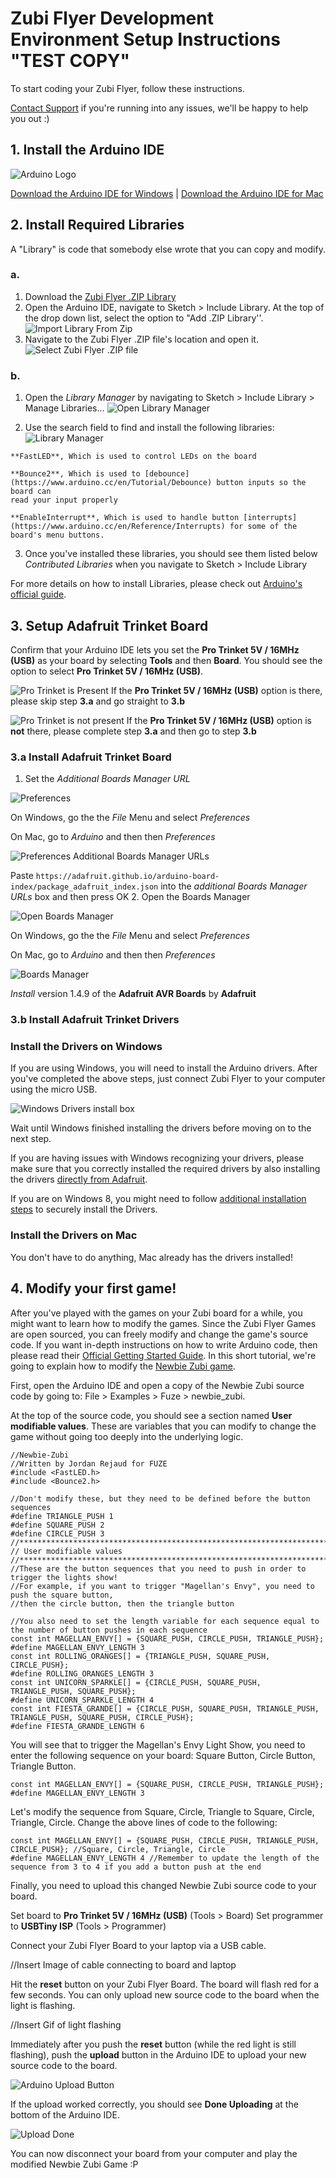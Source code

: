# Zubi Flyer Development Environment Setup Instructions  "TEST COPY"

To start coding your Zubi Flyer, follow these instructions.

[Contact Support](fuzeplay.co) if you're running into any issues, we'll be happy to help you out :)

## 1. Install the Arduino IDE
  ![Arduino Logo](https://www.arduino.cc/en/pub/skins/arduinoWide/img/ArduinoAPP-01.svg)
  
  [Download the Arduino IDE for Windows](https://s3.amazonaws.com/adafruit-download/adafruit-arduino-1.6.4-windows.zip) | [Download the Arduino IDE for Mac](https://s3.amazonaws.com/adafruit-download/adafruit-arduino-1.6.4-macosx.zip)
 
  
 
## 2. Install Required Libraries
  
  A "Library" is code that somebody else wrote that you can copy and modify.
  
### a.
  1. Download the [Zubi Flyer .ZIP Library](https://github.com/fuzeplay/zubi-flyer-games/raw/master/Fuze.zip)
  2. Open the Arduino IDE, navigate to Sketch > Include Library. At the top of the drop down list, select the option to "Add .ZIP Library''.
  ![Import Library From Zip](https://www.arduino.cc/en/uploads/Guide/ImportLibraryFromZIPFile.png)
  3. Navigate to the Zubi Flyer .ZIP file's location and open it.
  ![Select Zubi Flyer .ZIP file](https://github.com/fuzeplay/flyer-dev-env-setup-instructions/blob/master/images/find_zip_file.png?raw=true)

  
### b.
  
  1. Open the *Library Manager* by navigating to Sketch > Include Library > Manage Libraries...
  ![Open Library Manager](https://github.com/fuzeplay/flyer-dev-env-setup-instructions/blob/master/open_library_manager.png?raw=true)
  
  2. Use the search field to find and install the following libraries:
  ![Library Manager](https://github.com/fuzeplay/flyer-dev-env-setup-instructions/blob/master/library_manager.png?raw=true)
  
    **FastLED**, Which is used to control LEDs on the board
    
    **Bounce2**, Which is used to [debounce](https://www.arduino.cc/en/Tutorial/Debounce) button inputs so the board can
    read your input properly

    **EnableInterrupt**, Which is used to handle button [interrupts](https://www.arduino.cc/en/Reference/Interrupts) for some of the board's menu buttons.
    
  3. Once you've installed these libraries, you should see them listed below *Contributed Libraries* when you navigate to Sketch > Include Library
  
  For more details on how to install Libraries, please check out [Arduino's official guide](https://www.arduino.cc/en/Guide/Libraries).

## 3. Setup Adafruit Trinket Board
  
Confirm that your Arduino IDE lets you set the **Pro Trinket 5V / 16MHz (USB)** as your board by selecting **Tools** and then **Board**.  You should see the option to select **Pro Trinket 5V / 16MHz (USB)**.
  
  ![Pro Trinket is Present](https://github.com/fuzeplay/flyer-dev-env-setup-instructions/blob/master/adafruit-board-present.png?raw=true)
  If the **Pro Trinket 5V / 16MHz (USB)** option is there, please skip step **3.a** and go straight to **3.b**
  
  ![Pro Trinket is not present](https://github.com/fuzeplay/flyer-dev-env-setup-instructions/blob/master/no_adafruit_board.png)
  If the **Pro Trinket 5V / 16MHz (USB)** option is **not** there, please complete step **3.a** and then go to step **3.b**

### 3.a Install Adafruit Trinket Board

  1. Set the *Additional Boards Manager URL*
  
  ![Preferences](https://github.com/fuzeplay/flyer-dev-env-setup-instructions/blob/master/select-preferences.png?raw=true)
  
  On Windows, go the the *File* Menu and select *Preferences*
  
  On Mac, go to *Arduino* and then then *Preferences*
 
  ![Preferences Additional Boards Manager URLs](https://github.com/fuzeplay/flyer-dev-env-setup-instructions/blob/master/settings-additional-boards.png?raw=true)
  
  Paste `https://adafruit.github.io/arduino-board-index/package_adafruit_index.json` into the *additional Boards Manager URLs* box and then press OK
  2. Open the Boards Manager

  ![Open Boards Manager](  https://github.com/fuzeplay/flyer-dev-env-setup-instructions/blob/master/select-board-manager-menu.png?raw=true)
  
  On Windows, go the the *File* Menu and select *Preferences*
  
  On Mac, go to *Arduino* and then then *Preferences*
  
  ![Boards Manager](https://github.com/fuzeplay/flyer-dev-env-setup-instructions/blob/master/boards-manager.png?raw=true)
  
  *Install* version 1.4.9 of the **Adafruit AVR Boards** by **Adafruit**

### 3.b Install Adafruit Trinket Drivers
### Install the Drivers on Windows
  If you are using Windows, you will need to install the Arduino drivers. After you've completed the above steps, just connect Zubi Flyer to your computer using the micro USB.
  
  ![Windows Drivers install box](https://i.stack.imgur.com/7vMay.png)
  
  Wait until Windows finished installing the drivers before moving on to the next step. 
  
  If you are having issues with Windows recognizing your drivers, please make sure that you correctly installed the required drivers by also installing the drivers [directly from Adafruit](https://learn.adafruit.com/usbtinyisp/drivers).  
  
  If you are on Windows 8, you might need to follow [additional installation steps](http://mytechblog.com/tutorials/arduino/install-arduino-drivers-on-windows-8/) to securely install the Drivers.

### Install the Drivers on Mac
  You don't have to do anything, Mac already has the drivers installed!

## 4. Modify your first game!
  After you've played with the games on your Zubi board for a while, you might want to learn how to modify the games. Since the Zubi Flyer Games are open sourced, you can freely modify and change the game's source code. If you want in-depth instructions on how to write Arduino code, then please read their [Official Getting Started Guide](https://www.arduino.cc/en/Guide/HomePage). In this short tutorial, we're going to explain how to modify the [Newbie Zubi game](https://github.com/fuzeplay/zubi-flyer-games/blob/master/newbie_zubi/newbie_zubi.ino).
  
  First, open the Arduino IDE and open a copy of the Newbie Zubi source code by going to: File > Examples > Fuze > newbie_zubi.
  
  At the top of the source code, you should see a section named **User modifiable values**. These are variables that you can modify to change the game without going too deeply into the underlying logic.
  ```
//Newbie-Zubi
//Written by Jordan Rejaud for FUZE
#include <FastLED.h>
#include <Bounce2.h>

//Don't modify these, but they need to be defined before the button sequences
#define TRIANGLE_PUSH 1
#define SQUARE_PUSH 2
#define CIRCLE_PUSH 3
//******************************************************************************
// User modifiable values
//******************************************************************************
//These are the button sequences that you need to push in order to trigger the lights show!
//For example, if you want to trigger "Magellan's Envy", you need to push the square button,
//then the circle button, then the triangle button

//You also need to set the length variable for each sequence equal to the number of button pushes in each sequence
const int MAGELLAN_ENVY[] = {SQUARE_PUSH, CIRCLE_PUSH, TRIANGLE_PUSH};
#define MAGELLAN_ENVY_LENGTH 3
const int ROLLING_ORANGES[] = {TRIANGLE_PUSH, SQUARE_PUSH, CIRCLE_PUSH};
#define ROLLING_ORANGES_LENGTH 3
const int UNICORN_SPARKLE[] = {CIRCLE_PUSH, SQUARE_PUSH, TRIANGLE_PUSH, SQUARE_PUSH};
#define UNICORN_SPARKLE_LENGTH 4
const int FIESTA_GRANDE[] = {CIRCLE_PUSH, SQUARE_PUSH, TRIANGLE_PUSH, TRIANGLE_PUSH, SQUARE_PUSH, CIRCLE_PUSH};
#define FIESTA_GRANDE_LENGTH 6
```


You will see that to trigger the Magellan's Envy Light Show, you need to enter the following sequence on your board: Square Button, Circle Button, Triangle Button.
```
const int MAGELLAN_ENVY[] = {SQUARE_PUSH, CIRCLE_PUSH, TRIANGLE_PUSH};
#define MAGELLAN_ENVY_LENGTH 3
```

Let's modify the sequence from Square, Circle, Triangle to Square, Circle, Triangle, Circle. Change the above lines of code to the following:
```
const int MAGELLAN_ENVY[] = {SQUARE_PUSH, CIRCLE_PUSH, TRIANGLE_PUSH, CIRCLE_PUSH}; //Square, Circle, Triangle, Circle
#define MAGELLAN_ENVY_LENGTH 4 //Remember to update the length of the sequence from 3 to 4 if you add a button push at the end
```

Finally, you need to upload this changed Newbie Zubi source code to your board.

Set board to **Pro Trinket 5V / 16MHz (USB)** (Tools > Board)
Set programmer to **USBTiny ISP** (Tools > Programmer)

Connect your Zubi Flyer Board to your laptop via a USB cable.

//Insert Image of cable connecting to board and laptop

Hit the **reset** button on your Zubi Flyer Board. The board will flash red for a few seconds. You can only upload new source code to the board when the light is flashing.

//Insert Gif of light flashing

Immediately after you push the **reset** button (while the red light is still flashing), push the **upload** button in the Arduino IDE to upload your new source code to the board.

![Arduino Upload Button](http://house4u.com.ua/photos/solar-controller/en/arduino-upload.gif)

If the upload worked correctly, you should see **Done Uploading** at the bottom of the Arduino IDE.

![Upload Done](https://github.com/fuzeplay/flyer-dev-env-setup-instructions/blob/master/upload_done.png?raw=true)

You can now disconnect your board from your computer and play the modified Newbie Zubi Game :P

  
